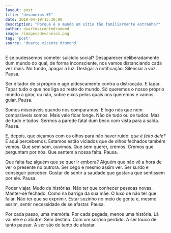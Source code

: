 ```yaml
---
layout: post
title: "devaneios #1"
date: 2018-04-19T15:30:00
description: "Porque é o mundo um sítio tão familiarmente estranho?"
author: duartevicentedrumond
image: /images/devaneios.png
tag: 'post'
source: 'duarte vicente drumond'
--- 
```


E se pudessemos cometer suicídio social? Desaparecer deliberadamente dum mundo do qual, de forma inconsciente, nos vamos distanciando cada vez mais. No fundo, apagar a luz. Desligar a notificação. Silenciar a voz. Pausa. 

Ser ditador de si próprio e agir pidescamente contra a distracção. E tapar. Tapar tudo o que nos liga ao resto do mundo. Só queremos o nosso próprio mundo a girar, ou não, sobre eixos pelos quais nos queremos e vamos guiar. Pausa.

Somos miseráveis quando nos comparamos. E logo nós que nem comparáveis somos. Mais vale ficar longe. Não de tudo ou de tudos. Mas de tudo e todos. Sermos a parede fatal dum beco com vista para a saída. Pausa.

E, depois, que oiçamos com os olhos para não haver ruído: *que é feito dele?* E aqui percebemos. Estamos estão viciados que de olhos fechados também vemos. Que sem som, ouvimos. Que sem querer, cremos. Cremos que perguntam por nós. Que sentem a nossa falta. Pausa.

Que falta faz alguém que se quer ir embora? Alguém que não vê a hora de ver o presente no outrora. Ser cego e mesmo assim ver. Ser surdo e conseguir perceber. Gostar de sentir a saudade que gostaria que sentissem por ele. Pausa.

Poder viajar. Mudo de histórias. Não ter que conhecer pessoas novas. Manter-se fechado. Como na barriga da sua mãe. O luxo de não ter que falar. Não ter que se exprimir. Estar sozinho no meio de gente e, mesmo assim, sentir necessidade de se afastar. Pausa.

Por cada passo, uma memória. Por cada pegada, menos uma história. Lá vai ele e o abutre. Sem destino. Com um sorriso perdido. A ser louco de tanto pausar. A ser são de tanto de afastar.